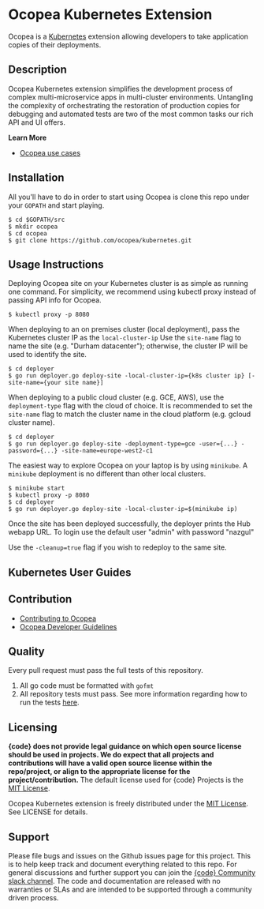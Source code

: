 # Ocopea Kubernetes Extension

Ocopea is a [Kubernetes](https://kubernetes.io) extension allowing developers to take application copies of 
their deployments.


## Description
Ocopea Kubernetes extension simplifies the development process of complex multi-microservice apps in multi-cluster 
environments. Untangling the complexity of orchestrating the restoration of production copies for debugging and 
automated tests are two of the most common tasks our rich API and UI offers. 

**Learn More**

* [Ocopea use cases](https://ocopea.github.io/use-cases.html)

## Installation

All you'll have to do in order to start using Ocopea is clone this repo under your `GOPATH` and start playing.

```
$ cd $GOPATH/src
$ mkdir ocopea
$ cd ocopea
$ git clone https://github.com/ocopea/kubernetes.git
```

## Usage Instructions

Deploying Ocopea site on your Kubernetes cluster is as simple as running one command.
For simplicity, we recommend using kubectl proxy instead of passing API info for Ocopea.

```
$ kubectl proxy -p 8080
```

When deploying to an on premises cluster (local deployment), pass the Kubernetes cluster IP as the `local-cluster-ip`
Use the `site-name` flag to name the site (e.g. "Durham datacenter");
otherwise, the cluster IP will be used to identify the site.

```
$ cd deployer
$ go run deployer.go deploy-site -local-cluster-ip={k8s cluster ip} [-site-name={your site name}] 
```

When deploying to a public cloud cluster (e.g. GCE, AWS), use the `deployment-type` flag with the cloud of choice.
It is recommended to set the `site-name` flag to match the cluster name in the cloud platform
(e.g. gcloud cluster name). 

```
$ cd deployer
$ go run deployer.go deploy-site -deployment-type=gce -user={...} -password={...} -site-name=europe-west2-c1 
```

The easiest way to explore Ocopea on your laptop is by using `minikube`. 
A `minikube` deployment is no different than other local clusters.

```
$ minikube start
$ kubectl proxy -p 8080
$ cd deployer
$ go run deployer.go deploy-site -local-cluster-ip=$(minikube ip) 
```

Once the site has been deployed successfully, the deployer prints the Hub webapp URL.
To login use the default user "admin" with password "nazgul"

Use the `-cleanup=true` flag if you wish to redeploy to the same site.

## Kubernetes User Guides

## Contribution

* [Contributing to Ocopea](https://github.com/ocopea/documentation/blob/master/docs/contributing.md)
* [Ocopea Developer Guidelines](https://github.com/ocopea/documentation/blob/master/docs/guidelines.md)

## Quality

Every pull request must pass the full tests of this repository.

1. All go code must be formatted with `gofmt`
2. All repository tests must pass. See more information regarding how to run the tests 
[here](https://github.com/ocopea/kubernetes/tree/master/tests).



## Licensing

**{code} does not provide legal guidance on which open source license should be used in projects. 
We do expect that all projects and contributions will have a valid open source license within the repo/project, 
or align to the appropriate license for the project/contribution.** The default license used for {code} Projects 
is the [MIT License](http://codedellemc.com/sampledocs/LICENSE "LICENSE").

Ocopea Kubernetes extension is freely distributed under the 
[MIT License](http://emccode.github.io/sampledocs/LICENSE "LICENSE"). See LICENSE for details.


## Support

Please file bugs and issues on the Github issues page for this project. 
This is to help keep track and document everything related to this repo. 
For general discussions and further support you can join the 
[{code} Community slack channel](http://community.codedellemc.com/). 
The code and documentation are released with no warranties or SLAs and are intended to be supported 
through a community driven process.
